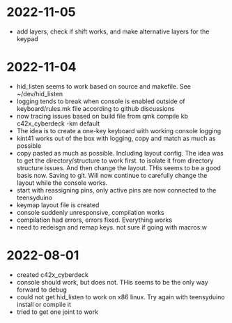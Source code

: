 # 2022-11-05
- add layers, check if shift works, and make alternative layers for the keypad

# 2022-11-04
- hid_listen seems to work based on source and makefile. See ~/dev/hid_listen
- logging tends to break when console is enabled outside of keyboard/rules.mk
  file according to github discussions
- now tracing issues based on build file from qmk compile kb c42x_cyberdeck -km
  default
- The idea is to create a one-key keyboard with working console logging
- kint41 works out of the box with logging, copy and match as much as possible
- copy pasted as much as possible. Including layout config. The idea was to get
  the directory/structure to work first. to isolate it from directory structure
  issues. And then change the layout.
  THis seems to be a good basis now. Saving to git. Will now continue to
  carefully change the layout while the console works.
- start with reassigning pins, only active pins are now connected to the
  teensyduino
- keymap layout file is created
- console suddenly unresponsive, compilation works
- compilation had errors, errors fixed. Everything works
- need to redeisgn and remap keys. not sure if going with macros:w


# 2022-08-01
- created c42x_cyberdeck
- console should work, but does not. THis seems to be the only way forward to
  debug
- could not get hid_listen to work on x86 linux. Try again with teensyduino
  install or compile it
- tried to get one joint to work
